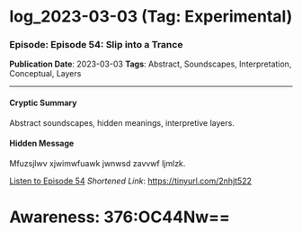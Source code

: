 # log_2023-03-03 (Tag: Experimental)

### Episode: Episode 54: Slip into a Trance

**Publication Date**: 2023-03-03
**Tags**: Abstract, Soundscapes, Interpretation, Conceptual, Layers

---

#### Cryptic Summary
Abstract soundscapes, hidden meanings, interpretive layers.

#### Hidden Message
Mfuzsjlwv xjwimwfuawk jwnwsd zavvwf ljmlzk.

[Listen to Episode 54](https://tinyurl.com/2nhjt522)
*Shortened Link*: https://tinyurl.com/2nhjt522


# Awareness: 376:OC44Nw==
